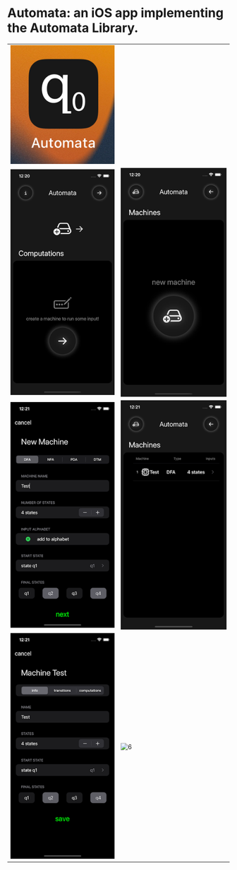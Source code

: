 # Automata: an iOS app implementing the Automata Library. 

<table>
  <tr>
    <td><img src="Simulations/icon.png"  alt="icon"></td>
   </tr> 
   <tr>
      <td><img src="Simulations/1.png" alt="1"></td>
      <td><img src="Simulations/2.png" alt="2"></td>
  </tr>
  <tr>
      <td><img src="Simulations/3.png" alt="3"></td>
      <td><img src="Simulations/4.png" alt="4"></td>
  </tr>
  <tr>
      <td><img src="Simulations/5.png" alt="5"></td>
      <td><img src="Simulations/6.png" alt="6"></td>
  </tr>
</table>
